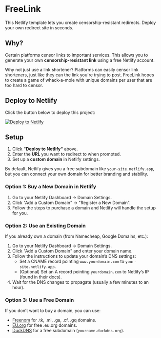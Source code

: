 # FreeLink

This Netlify template lets you create censorship-resistant redirects. Deploy your own redirect site in seconds.

## Why?

Certain platforms censor links to important services. This allows you to generate your own **censorship-resistant link** using a free Netlify account.

Why not just use a link shortener? Platforms can easily censor link shorteners, just like they can the link you're trying to post. FreeLink hopes to create a game of whack-a-mole with unique domains per user that are too hard to censor.

## Deploy to Netlify

Click the button below to deploy this project:

[![Deploy to Netlify](https://www.netlify.com/img/deploy/button.svg)](https://app.netlify.com/start/deploy?repository=https://github.com/kevinl95/FreeLink)

## Setup

1. Click **"Deploy to Netlify"** above.
2. Enter the **URL** you want to redirect to when prompted.
3. Set up a **custom domain** in Netlify settings.

By default, Netlify gives you a free subdomain like `your-site.netlify.app`, but you can connect your own domain for better branding and stability.

### Option 1: Buy a New Domain in Netlify

1. Go to your Netlify Dashboard → Domain Settings.
2. Click "Add a Custom Domain" → "Register a New Domain".
3. Follow the steps to purchase a domain and Netlify will handle the setup for you.

### Option 2: Use an Existing Domain

If you already own a domain (from Namecheap, Google Domains, etc.):

1. Go to your Netlify Dashboard → Domain Settings.
2. Click "Add a Custom Domain" and enter your domain name.
3. Follow the instructions to update your domain’s DNS settings:
    - Set a CNAME record pointing `www.yourdomain.com` to `your-site.netlify.app`.
    - (Optional) Set an A record pointing `yourdomain.com` to Netlify’s IP (found in their docs).
4. Wait for the DNS changes to propagate (usually a few minutes to an hour).

### Option 3: Use a Free Domain

If you don’t want to buy a domain, you can use:

- [Freenom](https://www.freenom.com/) for .tk, .ml, .ga, .cf, .gq domains.
- [EU.org](https://nic.eu.org/) for free .eu.org domains.
- [DuckDNS](https://www.duckdns.org/) for a free subdomain (`yourname.duckdns.org`).